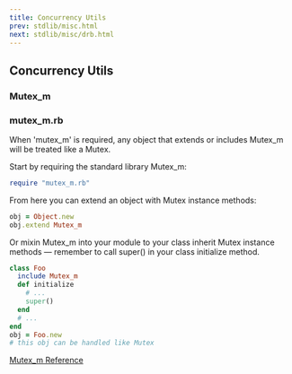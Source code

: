 ```yaml
---
title: Concurrency Utils
prev: stdlib/misc.html
next: stdlib/misc/drb.html
---
```


## Concurrency Utils[](#concurrency-utils)



### Mutex\_m[](#mutexm)

### mutex\_m.rb[](#mutexmrb)

When 'mutex\_m' is required, any object that extends or includes
Mutex\_m will be treated like a Mutex.

Start by requiring the standard library Mutex\_m:


```ruby
require "mutex_m.rb"
```

From here you can extend an object with Mutex instance methods:


```ruby
obj = Object.new
obj.extend Mutex_m
```

Or mixin Mutex\_m into your module to your class inherit Mutex instance
methods — remember to call super() in your class initialize method.


```ruby
class Foo
  include Mutex_m
  def initialize
    # ...
    super()
  end
  # ...
end
obj = Foo.new
# this obj can be handled like Mutex
```

<a
href='https://ruby-doc.org/stdlib-2.7.0/libdoc/mutex_m/rdoc/Mutex_m.html'
class='ruby-doc remote' target='_blank'>Mutex\_m Reference</a>

